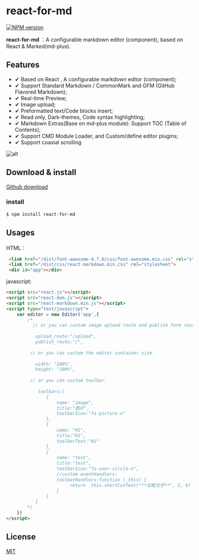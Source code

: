 # react-for-md


[![NPM version][npm-image]][npm-url]

[npm-image]: https://img.shields.io/npm/v/react-for-md.svg?style=flat-square
[npm-url]: https://www.npmjs.com/package/react-for-md

**react-for-md** ：A configurable markdown editor (component), based on React & Marked(md-plus).

## Features

- ✔︎ Based on React , A configurable markdown editor (component);
- ✔︎ Support Standard Markdown / CommonMark and GFM (GitHub Flavored Markdown);
- ✔︎ Real-time Preview;
- ✔︎ Image upload;
- ✔︎ Preformatted text/Code blocks insert;
- ✔︎ Read only, Dark-themes, Code syntax highlighting;
- ✔︎ Markdown Extras(Base on md-plus module): Support TOC (Table of Contents);
- ✔︎ Support CMD Module Loader, and Custom/define editor plugins;
- ✔︎ Support coaxial scrolling
  
![alt](https://raw.githubusercontent.com/wiki/luozaichun/react-for-md/screenshoot.png)

## Download & install

[Github download](https://github.com/luozaichun/react-for-md/archive/master.zip)

### install
```bash
$ npm install react-for-md 
```

## Usages

HTML：

```html
 <link href="/dist/font-awesome-4.7.0/css/font-awesome.min.css" rel="stylesheet">
 <link href="/dist/css/react-markdown.min.css" rel="stylesheet">
 <div id="app"></div>
```
javascript:

```html
<script src="react.js"></script>
<script src="react-dom.js"></script>
<script src="react-markdown.min.js"></script>
<script type="text/javascript">
    var editor = new Editor('app',{
        /*
          // or you can custom image upload route and publish form route.
 
           upload_route:"/upload",
           publish_route:"/",
 
         // or you can custom the editor container size.
 
           width: "100%",
           height: "100%",
 
         // or you can custom toolbar.
 
            toolbars:[
               {
                   name: "image",
                   title:"图片",
                   toolbarIcon:"fa-picture-o"
               },
               {
                   name: "H1",
                   title:"H1",
                   toolbarText:"H1"
               },
               {
                   name: "test",
                   title:"test",
                   toolbarIcon:"fa-user-circle-o",
                   //custom eventHandlers:
                   toolbarHandlers:function (_this) {
                        return _this.shortCutText("**加粗文字**", 2, 6)
                   }
               }
           ]
        */
    })
</script>
```

## License

[MIT](LICENSE)
